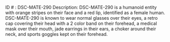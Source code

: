 ID # : DSC-MATE-290
Description: DSC-MATE-290 is a humanoid entity with orange stripes on their face and a red lip, identified as a female human. DSC-MATE-290 is known to wear normal glasses over their eyes, a retro cap covering their head with a 2 color band on their forehead, a medical mask over their mouth, jade earrings in their ears, a choker around their neck, and sports goggles kept on their forehead.